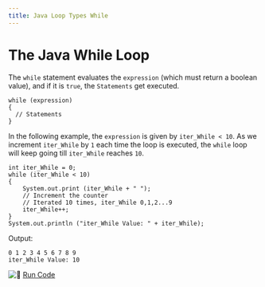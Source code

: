 ```yaml
---
title: Java Loop Types While
---
```

# The Java While Loop

The `while` statement evaluates the `expression` (which must return a boolean value), and if it is `true`, the `Statements` get executed.

    while (expression)
    {
      // Statements
    }

In the following example, the `expression` is given by `iter_While < 10`. As we increment `iter_While` by `1` each time the loop is executed, the `while` loop will keep going till `iter_While` reaches `10`.

    int iter_While = 0;
    while (iter_While < 10)
    {
        System.out.print (iter_While + " ");
        // Increment the counter
        // Iterated 10 times, iter_While 0,1,2...9
        iter_While++;
    }
    System.out.println ("iter_While Value: " + iter_While);

Output:

    0 1 2 3 4 5 6 7 8 9
    iter_While Value: 10

![:rocket:](//forum.freecodecamp.com/images/emoji/emoji_one/rocket.png?v=2 ":rocket:") [Run Code](https://repl.it/CJYj/0)
